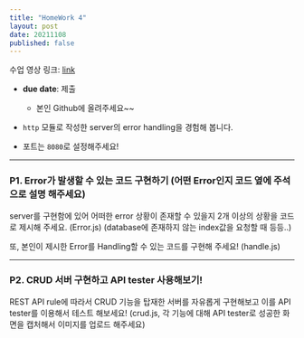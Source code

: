 ```yaml
---
title: "HomeWork 4"
layout: post
date: 20211108
published: false
---
```


수업 영상 링크: [link]()

- **due date**: 
 제출
  - 본인 Github에 올려주세요~~


- `http` 모듈로 작성한 server의 error handling을 경험해 봅니다.
- 포트는 `8080`로 설정해주세요!

<hr>

### P1. Error가 발생할 수 있는 코드 구현하기 (어떤 Error인지 코드 옆에 주석으로 설명 해주세요)

server를 구현함에 있어 어떠한 error 상황이 존재할 수 있을지 2개 이상의 상황을 코드로 제시해 주세요. (Error.js)
(database에 존재하지 않는 index값을 요청할 때 등등..)

또, 본인이 제시한 Error를 Handling할 수 있는 코드를 구현해 주세요! (handle.js)

<hr>

### P2. CRUD 서버 구현하고 API tester 사용해보기!

REST API rule에 따라서 CRUD 기능을 탑재한 서버를 자유롭게 구현해보고 이를 API tester를 이용해서 테스트 해보세요!
(crud.js, 각 기능에 대해 API tester로 성공한 화면을 캡처해서 이미지를 업로드 해주세요)




